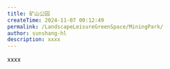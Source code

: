 ```yaml
---
title: 矿山公园
createTime: 2024-11-07 00:12:49
permalink: /LandscapeLeisureGreenSpace/MiningPark/
author: sunshang-hl
description: xxxx
---
```


xxxx